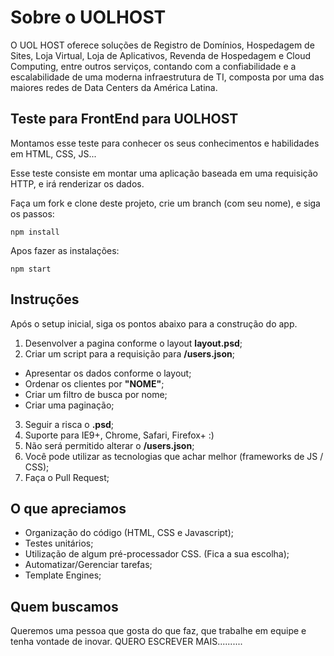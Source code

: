 Sobre o UOLHOST
===============
O UOL HOST oferece soluções de Registro de Domínios, Hospedagem de Sites, Loja Virtual, Loja de Aplicativos, Revenda de Hospedagem e Cloud Computing, entre outros serviços, contando com a confiabilidade e a escalabilidade de uma moderna infraestrutura de TI, composta por uma das maiores redes de Data Centers da América Latina.

## Teste para FrontEnd para UOLHOST
Montamos esse teste para conhecer os seus conhecimentos e habilidades em HTML, CSS, JS...

Esse teste consiste em montar uma aplicação baseada em uma requisição HTTP, e irá renderizar os dados.

Faça um fork e clone deste projeto, crie um branch (com seu nome), e siga os passos:

```
npm install
```

Apos fazer as instalações:

```
npm start
```

## Instruções

Após o setup inicial, siga os pontos abaixo para a construção do app.

1. Desenvolver a pagina conforme o layout **layout.psd**;
2. Criar um script para a requisição para **/users.json**;
 * Apresentar os dados conforme o layout;
 * Ordenar os clientes por **"NOME"**;
 * Criar um filtro de busca por nome;
 * Criar uma paginação;
3. Seguir a risca o **.psd**;
4. Suporte para IE9+, Chrome, Safari, Firefox+ :)
5. Não será permitido alterar o **/users.json**;
6. Você pode utilizar as tecnologias que achar melhor (frameworks de JS / CSS);
6. Faça o Pull Request;

## O que apreciamos
* Organização do código (HTML, CSS e Javascript);
* Testes unitários;
* Utilização de algum  pré-processador CSS. (Fica a sua escolha);
* Automatizar/Gerenciar tarefas;
* Template Engines;

## Quem buscamos
Queremos uma pessoa que gosta do que faz, que trabalhe em equipe e tenha vontade de inovar. QUERO ESCREVER MAIS..........

